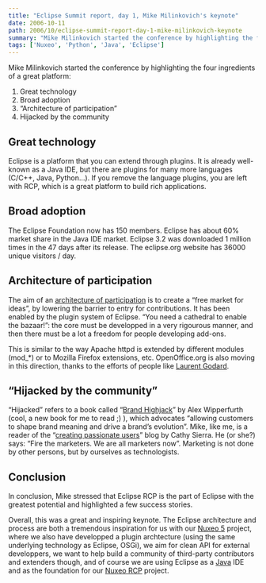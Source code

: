 ```yaml
---
title: "Eclipse Summit report, day 1, Mike Milinkovich's keynote"
date: 2006-10-11
path: 2006/10/eclipse-summit-report-day-1-mike-milinkovich-keynote
summary: "Mike Milinkovich started the conference by highlighting the four ingredients of a great platform: Great technology Broad adoption &#8220;Architecture of participation&#8221; Hijacked by the community Great technology Eclipse is a platform that you can extend through plugins."
tags: ['Nuxeo', 'Python', 'Java', 'Eclipse']
---
```


<p>Mike Milinkovich started the conference by highlighting the four ingredients of a great platform:</p><ol><li>Great technology</li>
<li>Broad adoption</li>
<li>&#8220;Architecture of participation&#8221;</li>
<li>Hijacked by the community</li>
</ol><h2 id="great_technology">Great technology</h2><p>Eclipse is a platform that you can extend through plugins. It is already well-known as a Java IDE, but there are plugins for many more languages (C/C++, Java, Python&#8230;). If you remove the language plugins, you are left with RCP, which is a great platform to build rich applications.</p><h2 id="broad_adoption">Broad adoption</h2><p>The Eclipse Foundation now has 150 members. Eclipse has about 60% market share in the Java IDE market. Eclipse 3.2 was downloaded 1 million times in the 47 days after its release. The eclipse.org website has 36000 unique visitors / day.</p><h2 id="architecture_of_participation">Architecture of participation</h2><p>The aim of an <a href="http://en.wikipedia.org/wiki/Architecture_of_participation">architecture of participation</a> is to create a &#8220;free market for ideas&#8221;, by lowering the barrier to entry for contributions. It has been enabled by the plugin system of Eclipse. &#8220;You need a cathedral to enable the bazaar!&#8221;: the core must be developped in a very rigourous manner, and then there must be a lot a freedom for people developing add-ons. </p><p>This is similar to the way Apache httpd is extended by different modules (mod_*) or to Mozilla Firefox extensions, etc. OpenOffice.org is also moving in this direction, thanks to the efforts of people like <a href="/sections/blogs/laurent_godard">Laurent Godard</a>.</p><h2 id="8220hijacked_by_the_community8221">&#8220;Hijacked by the community&#8221;</h2><p>&#8220;Hijacked&#8221; refers to a book called &#8220;<a href="http://www.amazon.com/dp/B000BOB2UC/">Brand Highjack</a>&#8221; by Alex Wipperfurth (cool, a new book for me to read ;) ), which advocates &#8220;allowing customers to shape brand meaning and drive a brand&#8217;s evolution&#8221;. Mike, like me, is a reader of the &#8220;<a href="http://headrush.typepad.com/creating_passionate_users/">creating passionate users</a>&#8221; blog by Cathy Sierra. He (or she?) says: &#8220;Fire the marketers. We are all marketers now&#8221;. Marketing is not done by other persons, but by ourselves as technologists.</p><h2 id="conclusion">Conclusion</h2><p>In conclusion, Mike stressed that Eclipse RCP is the part of Eclipse with the greatest potential and highlighted a few success stories.</p><p>Overall, this was a great and inspiring keynote. The Eclipse architecture and process are both a tremendous inspiration for us with our <a href="http://www.nuxeo.org/">Nuxeo 5</a> project, where we also have developped a plugin archtecture (using the same underlying technology as Eclipse, OSGi), we aim for clean API for external developpers, we want to help build a community of third-party contributors and extenders though, and of course we are using Eclipse as a <a href="http://www.nuxeo.com/en/java-switch">Java</a> IDE and as the foundation for our <a href="http://www.nuxeo.org/sections/projects/rcp">Nuxeo RCP</a> project.</p> 

